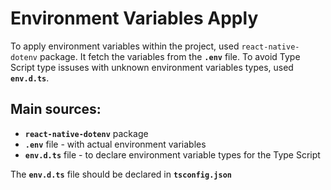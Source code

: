 # Environment Variables Apply

To apply environment variables within the project, used `react-native-dotenv` package.
It fetch the variables from the **`.env`** file.
To avoid Type Script type issuses with unknown environment variables types, used **`env.d.ts`**.

## Main sources:

- **`react-native-dotenv`** package
- **`.env`** file - with actual environment variables
- **`env.d.ts`** file - to declare environment variable types for the Type Script

The **`env.d.ts`** file should be declared in **`tsconfig.json`**
